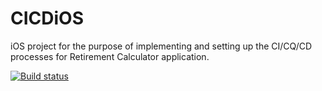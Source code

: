 # CICDiOS
iOS project for the purpose of implementing and setting up the CI/CQ/CD processes for Retirement Calculator application.

[![Build status](https://build.appcenter.ms/v0.1/apps/7282af52-91fe-4e78-9cc3-1b120e881770/branches/dev/badge)](https://appcenter.ms)
